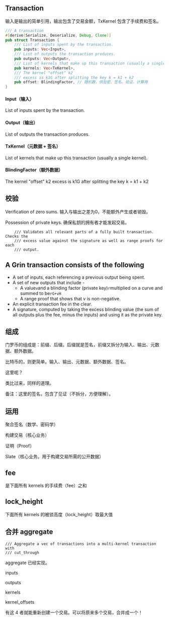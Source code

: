 ## Transaction

输入是输出的简单引用，输出包含了交易金额，TxKernel 包含了手续费和签名。

```rust
/// A transaction
#[derive(Serialize, Deserialize, Debug, Clone)]
pub struct Transaction {
    /// List of inputs spent by the transaction.
    pub inputs: Vec<Input>,
    /// List of outputs the transaction produces.
    pub outputs: Vec<Output>,
    /// List of kernels that make up this transaction (usually a single kernel).
    pub kernels: Vec<TxKernel>,
    /// The kernel "offset" k2
    /// excess is k1G after splitting the key k = k1 + k2
    pub offset: BlindingFactor, // 随机数，供加密、签名、验证、计算用
}
```

#### Input（输入）

List of inputs spent by the transaction.

#### Output（输出）

List of outputs the transaction produces.

#### TxKernel（元数据 + 签名）

List of kernels that make up this transaction \(usually a single kernel\).

#### BlindingFactor（额外数据）

The kernel "offset" k2 excess is k1G after splitting the key k = k1 + k2

## 校验

Verification of zero sums. 输入与输出之差为0，不能额外产生或者销毁。

Possession of private keys. 确保私钥的拥有者才能发起交易。

```
    /// Validates all relevant parts of a fully built transaction. Checks the
    /// excess value against the signature as well as range proofs for each
    /// output.
```

## A Grin transaction consists of the following

* A set of inputs, each referencing a previous output being spent.
* A set of new outputs that include -
  * A value`v`and a blinding factor \(private key\)`r`multiplied on a curve and summed to be`rG+vH`
  * A range proof that shows that v is non-negative.
* An explicit transaction fee in the clear.
* A signature, computed by taking the excess blinding value \(the sum of all outputs plus the fee, minus the inputs\) and using it as the private key.

## 组成

门罗币的组成是：前缀、后缀。后缀就是签名，前缀又拆分为输入、输出、元数据、额外数据。

比特币的，则更简单。输入、输出、元数据、额外数据、签名。

这里呢？

类比过来，同样的道理。

备注：这里的签名，包含了见证（不拆分，方便理解）。

## 运用

聚合签名（数学、密码学）

构建交易（核心业务）

证明（Proof）

Slate（核心业务。用于构建交易所需的公开数据）

## fee

是下面所有 kernels 的手续费（fee）之和

## lock\_height

下面所有 kernels 的被锁高度（lock\_height）取最大值

## 合并 aggregate

```
/// Aggregate a vec of transactions into a multi-kernel transaction with
/// cut_through
```

aggregate 已经实现。

inputs

outputs

kernels

kernel\_offsets

有这 4 者就能重新创建一个交易。可以将原来多个交易，合并成一个！

